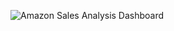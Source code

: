 ![Amazon Sales Analysis Dashboard](https://github.com/anupm652/Amazon-Sales-Analysis-Dashboard/assets/84242937/39db7b1c-155e-46b6-b2a4-02e64225f4d7)
